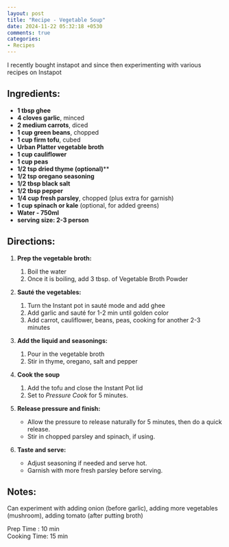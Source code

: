 ```yaml
---
layout: post
title: "Recipe - Vegetable Soup"
date: 2024-11-22 05:32:18 +0530
comments: true
categories: 
- Recipes
---
```


<!--more-->
I recently bought instapot and since then experimenting with various recipes on Instapot

## Ingredients:

* **1 tbsp ghee**
* **4 cloves garlic**, minced
* **2 medium carrots**, diced
* **1 cup green beans**, chopped
* **1 cup firm tofu**, cubed 
* **Urban Platter vegetable broth**
* **1 cup cauliflower** 
* **1 cup peas**
* **1/2 tsp dried thyme (optional)****
* **1/2 tsp oregano seasoning**
* **1/2 tbsp black salt**
* **1/2 tbsp pepper**
* **1/4 cup fresh parsley**, chopped (plus extra for garnish)
* **1 cup spinach or kale** (optional, for added greens)
* **Water - 750ml**
* **serving size: 2-3 person**
## Directions:

1. **Prep the vegetable broth:**

   1. Boil the water
   2. Once it is boiling, add 3 tbsp. of Vegetable Broth Powder

2. **Sauté the vegetables:**

   1. Turn the Instant pot in sauté mode and add ghee
   2. Add garlic and sauté for 1-2 min until golden color
   3. Add carrot, cauliflower, beans, peas, cooking for another 2-3 minutes

3. **Add the liquid and seasonings:**

   1. Pour in the vegetable broth
   2. Stir in thyme, oregano, salt and pepper

4. **Cook the soup**

   1. Add the tofu and close the Instant Pot lid
   2. Set to *Pressure Cook* for 5 minutes.

5. **Release pressure and finish:**

   - Allow the pressure to release naturally for 5 minutes, then do a quick release.
   - Stir in chopped parsley and spinach, if using.

6. **Taste and serve:**

   - Adjust seasoning if needed and serve hot.
   - Garnish with more fresh parsley before serving.

   
## Notes:
Can experiment with adding onion (before garlic), adding more vegetables (mushroom), adding tomato (after putting broth)

Prep Time : 10  min  
Cooking Time: 15 min

